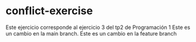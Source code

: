 # conflict-exercise
Este ejercicio corresponde al ejercicio 3 del tp2 de Programación 1
Este es un cambio en la main branch.
Este es un cambio en la feature branch

